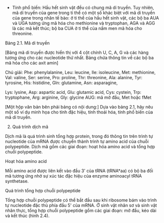 - Tính phổ biến: Hầu hết sinh vật đều có chung mã di truyền. Tuy nhiên, mã di truyền của gene trong ti thể có một số khác biệt với mã di truyền của gene trong nhân tế bào: ở ti thể của hầu hết sinh vật, các bộ ba AUA và UGA tương ứng mã hóa cho methionine và tryptophan, AGA và AGG là các mã kết thúc; bộ ba CUA ở ti thể của nấm men mã hóa cho threonine.

Bảng 2.1. Mã di truyền

[Bảng mã di truyền được hiển thị với 4 cột chính U, C, A, G và các hàng tương ứng cho các nucleotide thứ nhất. Bảng chứa thông tin về các bộ ba mã hóa cho các axit amin]

Chú giải:
Phe: phenylalanine, Leu: leucine,
Ile: isoleucine, Met: methionine,
Val: valine, Ser: serine, Pro: proline,
Thr: threonine, Ala: alanine,
Tyr: tyrosine, His: histidine,
Gln: glutamine, Asn: asparagine,

Lys: lysine, Asp: aspartic acid,
Glu: glutamic acid, Cys: cystein,
Trp: tryptophane, Arg: arginine,
Gly: glycine
AUG: mã mở đầu, Met hoặc fMet

[Một hộp văn bản bên phải bảng có nội dung:]
Dựa vào bảng 2.1, hãy nêu một số ví dụ minh họa cho tính đặc hiệu, tính thoái hóa, tính phổ biến của mã di truyền.

2. Quá trình dịch mã

Dịch mã là quá trình sinh tổng hợp protein, trong đó thông tin trên trình tự nucleotide của mRNA được chuyển thành trình tự amino acid của chuỗi polypeptide. Dịch mã gồm các giai đoạn: hoạt hóa amino acid và tổng hợp chuỗi polypeptide.

Hoạt hóa amino acid

Mỗi amino acid được liên kết vào đầu 3' của tRNA (tRNA*aa) có bộ ba đối mã tương ứng nhờ sự xúc tác đặc hiệu của enzyme aminoacyl tRNA synthetase.

Quá trình tổng hợp chuỗi polypeptide

Tổng hợp chuỗi polypeptide có thể bắt đầu sau khi ribosome bám vào trình tự nucleotide đặc thù phía đầu 5' của mRNA. Ở sinh vật nhân sơ và sinh vật nhân thực, tổng hợp chuỗi polypeptide gồm các giai đoạn: mở đầu, kéo dài và kết thúc (hình 2.4).